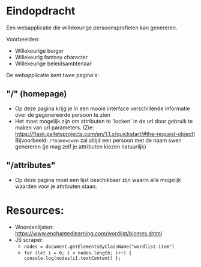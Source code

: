 # Eindopdracht

Een webapplicatie die willekeurige persoonsprofielen kan genereren. 

Voorbeelden:
- Willekeurige burger
- Willekeurig fantasy character
- Willekeurige beleidsambtenaar

De webapplicatie kent twee pagina's:
## "/" (homepage)
- Op deze pagina krijg je in een mooie interface verschillende informatie over de gegenereerde persoon te zien
- Het moet mogelijk zijn om attributen te 'locken' in de url door gebruik te maken van url parameters. (Zie: https://flask.palletsprojects.com/en/1.1.x/quickstart/#the-request-object)
Bijvoorbeeld:
`/?name=swen` zal altijd een persoon met de naam swen genereren (je mag zelf je attributen kiezen natuurlijk)

## "/attributes"
- Op deze pagina moet een lijst beschikbaar zijn waarin alle mogelijk waarden voor je attributen staan.

# Resources:
- Woordenlijsten: https://www.enchantedlearning.com/wordlist/biomes.shtml
- JS scraper:
    - `nodes = document.getElementsByClassName("wordlist-item")`
    - `for (let i = 0; i < nodes.length; i++) {
console.log(nodes[i].textContent)
};`